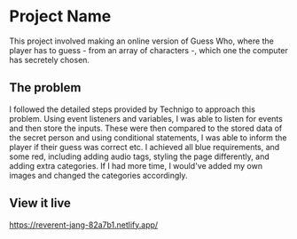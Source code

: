 # Project Name


This project involved making an online version of Guess Who, where the player has to guess - from an array of characters -, which one the computer has secretely chosen. 

## The problem

I followed the detailed steps provided by Technigo to approach this problem. Using event listeners and variables, I was able to listen for events and then store the inputs. These were then compared to the stored data of the secret person and using conditional statements, I was able to inform the player if their guess was correct etc. I achieved all blue requirements, and some red, including adding audio tags, styling the page differently, and adding extra categories. If I had more time, I would've added my own images and changed the categories accordingly. 

## View it live



https://reverent-jang-82a7b1.netlify.app/
